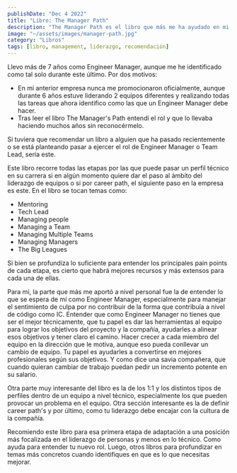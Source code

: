 ```yaml
---
publishDate: "Dec 4 2022"
title: "Libro: The Manager Path"
description: "The Manager Path es el libro que más me ha ayudado en mi camino de IC a Engineer Manager"
image: "~/assets/images/manager-path.jpg"
category: "Libros"
tags: [libro, management, liderazgo, recomendación]
---
```


Llevo más de 7 años como Engineer Manager, aunque me he identificado como tal solo durante este último. Por dos motivos: 
- En mi anterior empresa nunca me promocionaron oficialmente, aunque durante 6 años estuve liderando 2 equipos diferentes y realizando todas las tareas que ahora identifico como las que un Engineer Manager debe hacer.
- Tras leer el libro The Manager's Path entendí el rol y que lo llevaba haciendo muchos años sin reconocérmelo.

Si tuviera que recomendar un libro a alguien que ha pasado recientemente o se está planteando pasar a ejercer el rol de Engineer Manager o Team Lead, sería este.

Este libro recorre todas las etapas por las que puede pasar un perfil técnico en su carrera si en algún momento quiere dar el paso al ámbito del liderazgo de equipos o si por career path, el siguiente paso en la empresa es este. En el libro se tocan temas como: 

- Mentoring
- Tech Lead
- Managing people
- Managing a Team
- Managing Multiple Teams
- Managing Managers
- The Big Leagues

Si bien se profundiza lo suficiente para entender los principales pain points de cada etapa, es cierto que habrá mejores recursos y más extensos para cada una de ellas.

Para mi, la parte que más me aportó a nivel personal fue la de entender lo que se espera de mí como Engineer Manager, especialmente para manejar el sentimiento de culpa por no contribuir de la forma que contribuía a nivel de código como IC. Entender que como Engineer Manager no tienes que ser el mejor técnicamente, que tu papel es dar las herramientas al equipo para lograr los objetivos del proyecto y la compañía, ayudarles a alinear esos objetivos y tener claro el camino. Hacer crecer a cada miembro del equipo en la dirección que le motiva, aunque eso pueda conllevar un cambio de equipo. Tu papel es ayudarles a convertirse en mejores profesionales según sus objetivos. Y como dice una savia compañera, que cuando quieran cambiar de trabajo puedan pedir un incremento potente en su salario.

Otra parte muy interesante del libro es la de los 1:1 y los distintos tipos de perfiles dentro de un equipo a nivel técnico, especialmente los que pueden provocar un problema en el equipo. Otra sección interesante es la de definir career path's y por último, como tu liderazgo debe encajar con la cultura de la compañía.

Recomiendo este libro para esa primera etapa de adaptación a una posición más focalizada en el liderazgo de personas y menos en lo técnico. Como ayuda para entender tu nuevo rol. Luego, otros libros para profundizar en temas más concretos cuando identifiques en que es lo que necesitas mejorar.


